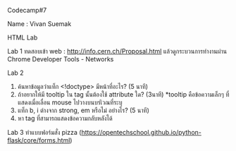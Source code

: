 Codecamp#7

Name : Vivan Suemak

HTML Lab

Lab 1 
ทดสอบเข้า web : http://info.cern.ch/Proposal.html
แล้วดูกระบวนการทำงานผ่าน Chrome Developer Tools - Networks


Lab 2
1. ค้นหาข้อมูลว่าแท็ก <!doctype> มีหน้าที่อะไร? (5 นาที)
2. ถ้าอยากให้มี tooltip ใน tag นั้นต้องใช้ attribute ใด? (3นาที)
*tooltip คือข้อความเล็กๆ ที่แสดงเมื่อเลื่อน mouse ไปวางบนบรเิวณที่ระบุ
3. แท็ก b, i ต่างจาก strong, em หรือไม่ อย่างไร? (5 นาที)
4. หา tag ที่สามารถแสดงข้อความกลับหลังได้


Lab 3
ทำแบบฟอร์มสั่ง pizza (https://opentechschool.github.io/python-flask/core/forms.html)